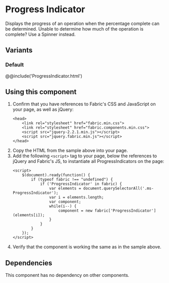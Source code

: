 # Progress Indicator
Displays the progress of an operation when the percentage complete can be determined. Unable to determine how much of the operation is complete? Use a Spinner instead.

## Variants

### Default
@@include('ProgressIndicator.html')

## Using this component
1. Confirm that you have references to Fabric's CSS and JavaScript on your page, as well as jQuery:
    ```
    <head>
        <link rel="stylesheet" href="fabric.min.css">
        <link rel="stylesheet" href="fabric.components.min.css">
        <script src="jquery-2.2.1.min.js"></script>
        <script src="jquery.fabric.min.js"></script>
    </head>
    ```
2. Copy the HTML from the sample above into your page.
3. Add the following `<script>` tag to your page, below the references to jQuery and Fabric's JS, to instantiate all ProgressIndicators on the page:
    ```
    <script>
        $(document).ready(function() {
            if (typeof fabric !== "undefined") {
                if ('ProgressIndicator' in fabric) {
                    var elements = document.querySelectorAll('.ms-ProgressIndicator');
                    var i = elements.length;
                    var component;
                    while(i--) {
                        component = new fabric['ProgressIndicator'](elements[i]);
                    }
                }
            }
        });
    </script>
    ```
4. Verify that the component is working the same as in the sample above.

## Dependencies
This component has no dependency on other components.
